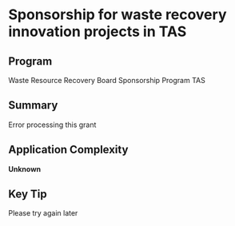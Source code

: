 # Sponsorship for waste recovery innovation projects in TAS
  
## Program
Waste Resource Recovery Board Sponsorship Program TAS

## Summary
Error processing this grant

## Application Complexity
**Unknown**

## Key Tip
Please try again later
